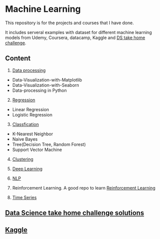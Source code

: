 # Machine Learning
This repository is for the projects and courses that I have done. 

It includes serveral examples with dataset for different machine learning models from Udemy, Coursera, datacamp, Kaggle and [DS take home challenge](https://datamasked.com/). 

## Content
1. [Data processing](https://github.com/syhwawa/Machine_Learning/tree/master/Data%20Preprocessing)
- Data-Visualization-with-Matplotlib
- Data-Visualization-with-Seaborn
- Data-processing in Python

2. [Regression](https://github.com/syhwawa/Machine_Learning/tree/master/Regression)
- Linear Regression
- Logistic Regression

3. [Classfication](https://github.com/syhwawa/Machine_Learning/tree/master/Classfication)
- K-Nearest Neighbor
- Naive Bayes
- Tree(Decision Tree, Random Forest)
- Support Vector Machine

4. [Clustering](https://github.com/syhwawa/Machine_Learning/tree/master/Clustering)

5. [Deep Learning](https://github.com/syhwawa/Machine_Learning/tree/master/Deep%20Learning)

6. [NLP](https://github.com/syhwawa/Machine_Learning/tree/master/NLP)

7. Reinforcement Learning.
A good repo to learn [Reinforcement Learning](https://github.com/MorvanZhou/Reinforcement-learning-with-tensorflow)

8. [Time Series](https://github.com/syhwawa/Machine_Learning/tree/master/Time%20Series)

## [Data Science take home challenge solutions](https://github.com/syhwawa/Machine_Learning/tree/master/Take%20Home%20Challenge)

## [Kaggle](https://github.com/syhwawa/Machine_Learning/tree/master/Kaggle)
